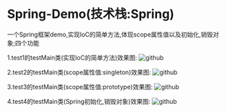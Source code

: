 # Spring-Demo(技术栈:Spring)
一个Spring框架demo,实现IoC的简单方法,体现scope属性值以及初始化,销毁对象;四个功能

1.test1的testMain类(实现IoC的简单方法)效果图:
![github](https://github.com/MaoZiYang/Spring-Demo/blob/master/src/image/test1.png)

2.test2的testMain类(scope属性值:singleton)效果图:
![github](https://github.com/MaoZiYang/Spring-Demo/tree/master/src/image/test2.png)  

3.test3的testMain类(scope属性值:prototype)效果图:
![github](https://github.com/MaoZiYang/Spring-Demo/tree/master/src/image/test3.png)  

4.test4的testMain类(Spring初始化,销毁对象)效果图:
![github](https://github.com/MaoZiYang/Spring-Demo/tree/master/src/image/test4.png)
